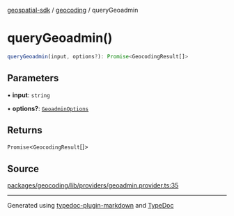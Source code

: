 [geospatial-sdk](../../index.md) / [geocoding](../index.md) / queryGeoadmin

# queryGeoadmin()

```ts
queryGeoadmin(input, options?): Promise<GeocodingResult[]>
```

## Parameters

• **input**: `string`

• **options?**: [`GeoadminOptions`](../interfaces/GeoadminOptions.md)

## Returns

`Promise`\<`GeocodingResult`[]\>

## Source

[packages/geocoding/lib/providers/geoadmin.provider.ts:35](https://github.com/jahow/geospatial-sdk/blob/eda8b4f/packages/geocoding/lib/providers/geoadmin.provider.ts#L35)

***

Generated using [typedoc-plugin-markdown](https://www.npmjs.com/package/typedoc-plugin-markdown) and [TypeDoc](https://typedoc.org/)

